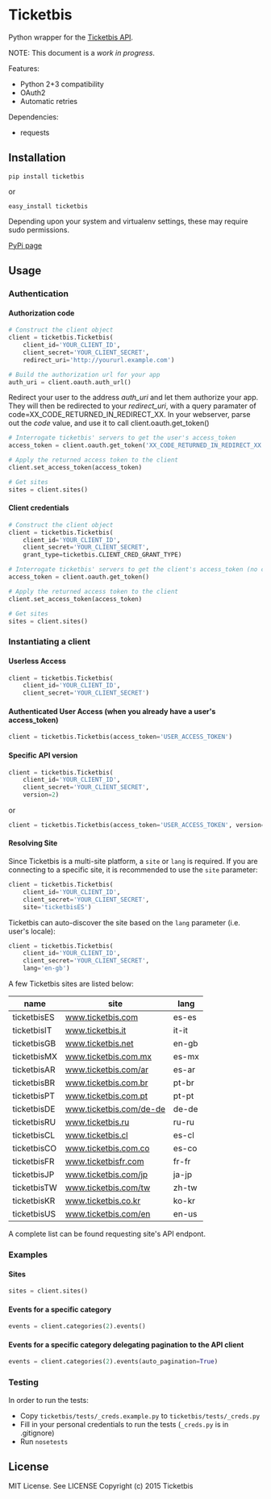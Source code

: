 # Ticketbis

Python wrapper for the [Ticketbis API](http://api.ticketbis.com).

NOTE: This document is a *work in progress*.

Features:

* Python 2+3 compatibility
* OAuth2
* Automatic retries

Dependencies:

* requests

## Installation

    pip install ticketbis

or

    easy_install ticketbis

Depending upon your system and virtualenv settings, these may require sudo permissions.

[PyPi page](https://pypi.python.org/pypi/ticketbis)

## Usage

### Authentication

#### Authorization code

```python
# Construct the client object
client = ticketbis.Ticketbis(
    client_id='YOUR_CLIENT_ID', 
    client_secret='YOUR_CLIENT_SECRET', 
    redirect_uri='http://yoururl.example.com')

# Build the authorization url for your app
auth_uri = client.oauth.auth_url()
```

Redirect your user to the address *auth_uri* and let them authorize your app. They will then be redirected to your *redirect_uri*, with a query paramater of code=XX_CODE_RETURNED_IN_REDIRECT_XX. In your webserver, parse out the *code* value, and use it to call client.oauth.get_token()

```python
# Interrogate ticketbis' servers to get the user's access_token
access_token = client.oauth.get_token('XX_CODE_RETURNED_IN_REDIRECT_XX')

# Apply the returned access token to the client
client.set_access_token(access_token)

# Get sites
sites = client.sites()
```

#### Client credentials

```python
# Construct the client object
client = ticketbis.Ticketbis(
    client_id='YOUR_CLIENT_ID', 
    client_secret='YOUR_CLIENT_SECRET', 
    grant_type=ticketbis.CLIENT_CRED_GRANT_TYPE)

# Interrogate ticketbis' servers to get the client's access_token (no code required)
access_token = client.oauth.get_token()

# Apply the returned access token to the client
client.set_access_token(access_token)

# Get sites
sites = client.sites()
```
    
### Instantiating a client
#### Userless Access

```python
client = ticketbis.Ticketbis(
    client_id='YOUR_CLIENT_ID', 
    client_secret='YOUR_CLIENT_SECRET')
```

#### Authenticated User Access (when you already have a user's access_token)

```python
client = ticketbis.Ticketbis(access_token='USER_ACCESS_TOKEN')
```

#### Specific API version

```python
client = ticketbis.Ticketbis(
    client_id='YOUR_CLIENT_ID', 
    client_secret='YOUR_CLIENT_SECRET', 
    version=2)
```

or

```python
client = ticketbis.Ticketbis(access_token='USER_ACCESS_TOKEN', version=2)
```

#### Resolving Site
Since Ticketbis is a multi-site platform, a `site` or `lang` is required. If you are connecting to a specific site, it is recommended to use the `site` parameter:

```python
client = ticketbis.Ticketbis(
    client_id='YOUR_CLIENT_ID', 
    client_secret='YOUR_CLIENT_SECRET', 
    site='ticketbisES')
```
Ticketbis can auto-discover the site based on the `lang` parameter (i.e. user's locale):

```python
client = ticketbis.Ticketbis(
    client_id='YOUR_CLIENT_ID', 
    client_secret='YOUR_CLIENT_SECRET', 
    lang='en-gb')
```

A few Ticketbis sites are listed below:

| name              | site                       | lang  |
| ----------------- | -------------------------- | ----- |
| ticketbisES       | www.ticketbis.com          | es-es |
| ticketbisIT       | www.ticketbis.it           | it-it |
| ticketbisGB       | www.ticketbis.net          | en-gb |
| ticketbisMX       | www.ticketbis.com.mx       | es-mx |
| ticketbisAR       | www.ticketbis.com/ar       | es-ar |
| ticketbisBR       | www.ticketbis.com.br       | pt-br |
| ticketbisPT       | www.ticketbis.com.pt       | pt-pt |
| ticketbisDE       | www.ticketbis.com/de-de    | de-de |
| ticketbisRU       | www.ticketbis.ru           | ru-ru |
| ticketbisCL       | www.ticketbis.cl           | es-cl |
| ticketbisCO       | www.ticketbis.com.co       | es-co |
| ticketbisFR       | www.ticketbisfr.com        | fr-fr |
| ticketbisJP       | www.ticketbis.com/jp       | ja-jp |
| ticketbisTW       | www.ticketbis.com/tw       | zh-tw |
| ticketbisKR       | www.ticketbis.co.kr        | ko-kr |
| ticketbisUS       | www.ticketbis.com/en       | en-us |

A complete list can be found requesting site's API endpont.

### Examples

#### Sites

```python
sites = client.sites()
```

#### Events for a specific category

```python
events = client.categories(2).events()
```

#### Events for a specific category delegating pagination to the API client

```python
events = client.categories(2).events(auto_pagination=True)
```

### Testing
In order to run the tests:
* Copy `ticketbis/tests/_creds.example.py` to `ticketbis/tests/_creds.py`
* Fill in your personal credentials to run the tests (`_creds.py` is in .gitignore)
* Run `nosetests`

## License
MIT License. See LICENSE
Copyright (c) 2015 Ticketbis
